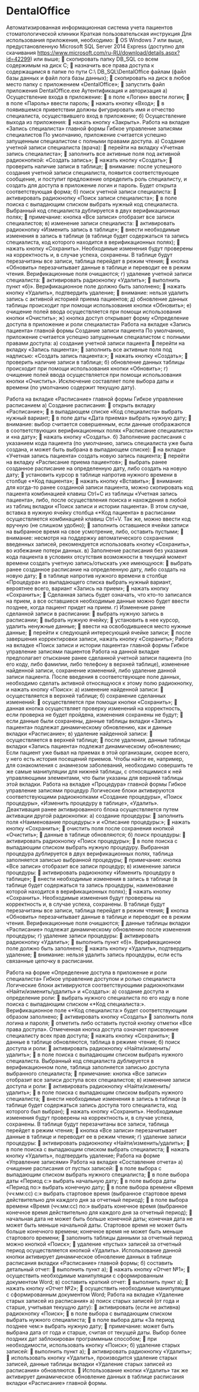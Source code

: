 # DentalOffice
Автоматизированная информационная система учета пациентов стоматологической клиники
Краткая пользовательская инструкция
Для использования приложения, необходимо:
	OS Windows 7 или выше, предустановленную Microsoft SQL Server 2014 Express (доступно для скачивания https://www.microsoft.com/ru-RU/download/details.aspx?id=42299) или выше;
	скопировать папку DB_SQL со всем содержимым на диск C;
	назначить все права доступа к содержащимся в папке по пути
C:\ DB_SQL\DentalOffice файлам (файл базы данных и файл лога базы данных);
	скопировать на диск в любое место папку с приложением «DentalOffice»;
	запустить файл приложения DentalOffice.exe
Аутентификация и авторизация
а) Осуществление входа в приложение:
	в поле «Логин» ввести логин;
	в поле «Пароль» ввести пароль;
	нажать кнопку «Вход»;
	в появившемся приветствии должны фигурировать имя и отчество специалиста, осуществившего вход в приложение;
б) Осуществление выхода из приложения:
	нажать кнопку «Закрыть».
Работа на вкладке «Запись специалиста» главной формы
Гибкое управление записями специалистов
По умолчанию, приложение считается успешно запущенным специалистом с полными правами доступа.
а) Создание учетной записи специалиста (врача):
	перейти на вкладку «Учетная запись специалиста»;
	заполнить все активные поля под активной радиокнопкой: «Создать запись»;
	нажать кнопку «Создать»;
	проверить наличие записи в таблице;
	внимание: после успешного создания учетной записи специалиста, появится соответствующее сообщение, и поступит предложение определить роль специалисту, и создать для доступа в приложение логин и пароль. Будет открыта соответствующая форма;
б) поиск учетной записи специалиста:
	активировать радиокнопку «Поиск записи специалиста»;
	в поле поиска с выпадающим списком выбрать нужный код специалиста. Выбранный код специалиста дублируется в двух верификационных полях;
	примечание: кнопка «Все записи» отобразит все записи специалистов;
в) изменение записи специалиста:
	активировать радиокнопку «Изменить запись в таблице»;
	внести необходимые изменения в запись в таблице (в таблице будет содержаться та запись специалиста, код которого находится в верификационных полях);
	нажать кнопку «Сохранить». Необходимые изменения будут проверены на корректность и, в случае успеха, сохранены. В таблице будут перезачитаны все записи, таблица перейдет в режим чтения;
	кнопка «Обновить» перезачитывает данные в таблице и переводит ее в режим чтения. Верификационные поля очищаются;
г) удаление учетной записи специалиста:
	активировать радиокнопку «Удалить»;
	выполнить пункт «б)». Верификационное поле должно быть заполнено;
	нажать кнопку «Удалить», подтвердить удаление;
	внимание: нельзя удалить запись с активной историей приема пациентов;
д) обновление данных таблицы происходит при помощи использования кнопки «Обновить»;
е) очищение полей ввода осуществляется при помощи использования кнопки «Очистить»;
ж) кнопка доступ открывает форму «Определение доступа в приложение и роли специалиста»
Работа на вкладке «Запись пациента» главной формы
Создание записи пациента
По умолчанию, приложение считается успешно запущенным специалистом с полными правами доступа:
а) создание учетной записи пациента
	перейти на вкладку «Запись пациента»;
	заполнить все активные поля под надписью: «Создать запись пациента:»;
	нажать кнопку «Создать»;
	проверить наличие записи в таблице;
б) обновление данных таблицы происходит при помощи использования кнопки «Обновить»;
г) очищение полей ввода осуществляется при помощи использования кнопки «Очистить». Исключение составляет поле выбора даты и времени (по умолчанию содержит текущую дату).

Работа на вкладке «Расписание» главной формы
Гибкое управление расписанием
а) Создание расписания:
	открыть вкладку «Расписание»;
	в выпадающем списке «Код специалиста» выбрать нужный вариант;
	в поле даты «Дата приема» выбрать нужную дату;
	внимание: выбор считается совершенным, если данные отображаются в соответствующих верификационных полях «Расписание специалиста» и «на дату»;
	нажать кнопку «Создать».
б) Заполнение расписания с указанием кода пациента (по умолчанию, запись специалиста уже была создана, и может быть выбрана в выпадающем списке):
	на вкладке «Учетная запись пациента» создать новую запись пациента;
	перейти на вкладку «Расписание приема пациентов»;
	 выбрать ранее созданное расписание на определенную дату, либо создать на новую дату;
	установить курсор в таблице напротив нужного времени в столбце «*Код пациента»;
	нажать кнопку «Вставить»;
	внимание: для когда-то ранее созданной записи пациента, можно скопировать код пациента комбинацией клавиш Ctrl+C из таблицы «Учетная запись пациента», либо, после осуществления поиска и нахождения в любой из таблиц вкладки «Поиск записи и истории пациента». В этом случае, вставка в нужную ячейку столбца «*Код пациента» в расписании осуществляется комбинацией клавиш Ctrl+V. Так же, можно ввести код вручную (не слишком удобно);
	заполнить оставшиеся ячейки записи на выбранное время на свое усмотрение, либо, оставить пустыми;
	внимание: несмотря на поддержку автоматического сохранения введенных записей, рекомендуется использовать кнопку «Сохранить», во избежание потери данных.
в) Заполнение расписания без указания кода пациента в условиях отсутствия возможности в текущий момент времени создать учетную запись/отыскать уже имеющуюся:
	выбрать ранее созданное расписание на определенную дату, либо создать на новую дату;
	в таблице напротив нужного времени в столбце «Процедура» из выпадающего списка выбрать нужный вариант, вероятнее всего, вариант «Запись на прием»;
	нажать кнопку «Сохранить»;
	Сделанная запись будет означать, что кто-то записался на прием, а все оставшиеся необходимые данные можно будет ввести позднее, когда пациент придет на прием.
г) Изменение ранее сделанной записи в расписании: 
	выбрать нужную запись в расписании;
	выбрать нужную ячейку;
	установить в нее курсор, удалить ненужные данные;
	ввести на освободившееся место нужные данные;
	перейти к следующей интересующий ячейке записи;
	после завершения корректировки записи, нажать кнопку «Сохранить»;
Работа на вкладке «Поиск записи и истории пациента» главной формы
Гибкое управление записями пациентов
Работа на данной вкладке предполагает отыскание ранее сделанной учетной записи пациента (по его коду, либо фамилии, либо телефону в верхней таблице), изменение найденной записи, сохранение изменений, либо удаление данной записи пациента. После введения в соответствующее поле данных, необходимо сделать активной относящуюся к этому полю радиокнопку, и нажать кнопку «Поиск»:
а) изменение найденной записи:
	осуществляется в верхней таблице;
б) сохранение сделанных изменений:
	осуществляется при помощи кнопки «Сохранить»;
	данная кнопка осуществляет проверку изменений на корректность, если проверка не будет пройдена, изменения сохранены не будут;
	если данные были сохранены, данные таблицы вкладки «Запись пациента» подлежат динамическому обновлению, как и данные вкладки «Расписание»;
в) удаление найденной записи:
	осуществляется в верхней таблице;
	после удаления, данные таблицы вкладки «Запись пациента» подлежат динамическому обновлению;
Если пациент уже бывал на приемах в этой организации, скорее всего, у него есть история посещений приемов. Чтобы найти ее, например, для ознакомления с анамнезом заболеваний, необходимо совершить те же самые манипуляции для нижней таблицы, с относящимися к ней управляющими элементами, что были указаны для верхней таблицы этой вкладки.
Работа на вкладке «Процедура» главной формы
Гибкое управление записями процедур
Логические блоки активируются соответствующими радиокнопками «Создание процедуры», «Поиск процедуры», «Изменить процедуру в таблице», «Удалить». Деактивация ранее активированного блока осуществляется путем активации другой радиокнопки:
а) создание процедуры:
	заполнить поля «Наименование процедуры:» и «Описание процедуры:»;
	нажать кнопку «Сохранить»;
	очистить поля после сохранения кнопкой «Очистить»;
	данные в таблице обновляются;
б) поиск процедуры:
	активировать радиокнопку «Поиск процедуры»;
	в поле поиска с выпадающим списком выбрать нужную процедуру. Выбранная процедура дублируется в двух верификационных полях, таблица заполняется записью выбранной процедуры;
	примечание: кнопка «Все записи» отобразит все записи процедур;
в) изменение записи процедуры:
	активировать радиокнопку «Изменить процедуру в таблице»;
	внести необходимые изменения в запись в таблице (в таблице будет содержаться та запись процедуры, наименование которой находится в верификационных полях);
	нажать кнопку «Сохранить». Необходимые изменения будут проверены на корректность и, в случае успеха, сохранены. В таблице будут перезачитаны все записи, таблица перейдет в режим чтения;
	кнопка «Обновить» перезачитывает данные в таблице и переводит ее в режим чтения. Верификационные поля очищаются;
	данные таблицы вкладки «Расписание» подлежат динамическому обновлению после изменения процедуры;
г) удаление записи процедуры:
	активировать радиокнопку «Удалить»;
	выполнить пункт «б)». Верификационное поле должно быть заполнено;
	нажать кнопку «Удалить», подтвердить удаление;
	внимание: нельзя удалить запись процедуры, если есть связанные цепочку в расписании.

Работа на форме «Определение доступа в приложение и роли специалиста»
Гибкое управление доступом и ролью специалиста
Логические блоки активируются соответствующими радиокнопками «Найти/изменить/удалить» и «Создать»:
а) создание доступа и определение роли:
	выбрать нужного специалиста по его коду в поле поиска с выпадающим списком «*Код специалиста:». Верификационное поле «*Код специалиста:» будет соответствующим образом заполнено;
	активировать кнопку «Создать»
	заполнить поля логина и пароля;
	отметить либо оставить пустой кнопку отметки «Все права доступа». Отмеченная кнопка доступа означает присвоение специалисту всех прав доступа;
	нажать кнопку «Сохранить»;
	данные в таблице обновляются, таблица в режиме чтения;
б) поиск доступа и роли:
	активировать радиокнопку «Найти/изменить/удалить»;
	в поле поиска с выпадающим списком выбрать нужного специалиста. Выбранный код специалиста дублируется в верификационном поле, таблица заполняется записью доступа выбранного специалиста;
	примечание: кнопка «Все записи» отобразит все записи доступа всех специалистов;
в) изменение записи доступа и роли:
	активировать радиокнопку «Найти/изменить/удалить»;
	в поле поиска с выпадающим списком выбрать нужного специалиста;
	внести необходимые изменения в запись в таблице (в таблице будет содержаться запись доступа того специалиста, код которого был выбран);
	нажать кнопку «Сохранить». Необходимые изменения будут проверены на корректность и, в случае успеха, сохранены. В таблице будут перезачитаны все записи, таблица перейдет в режим чтения;
	кнопка «Все записи» перезачитывает данные в таблице и переводит ее в режим чтения;
г) удаление записи процедуры:
	активировать радиокнопку «Найти/изменить/удалить»;
	в поле поиска с выпадающим списком выбрать специалиста;
	нажать кнопку «Удалить», подтвердить удаление;
Работа на форме «Управление записями»
Работа на вкладке «Составление отчета»
а) очищение расписания от пустых записей:
	в поле выбора с выпадающим списком выбрать нужного специалиста;
	в поле выбора даты «Период с:» выбрать начальную дату;
	в поле выбора даты «Период по:» выбрать конечную дату;
	в поле выбора времени «Время (чч:мм:сс) с:» выбрать стартовое время (выбранное стартовое время действительно для каждого дня за отчетный период);
	в поле выбора времени «Время (чч:мм:сс) по:» выбрать конечное время (выбранное конечное время действительно для каждого дня за отчетный период);
	начальная дата не может быть больше конечной даты; конечная дата не может быть меньше начальной даты. Стартовое время не может быть больше конечного времени; конечное время не может быть меньше стартового времени;
	заполнить таблицы данными за отчетный период можно кнопкой «Поиск»;
	удаление «пустых» записей за отчетный период осуществляется кнопкой «Удалить». Использование данной кнопки активирует динамическое обновление данных в таблице расписания вкладки «Расписание» главной формы;
б) составить детальный отчет:
	выполнить пункт а);
	нажать кнопку «Отчет №1»;
	осуществить необходимые манипуляции с сформированным документом Word;
в) составить краткий отчет:
	выполнить пункт а);
	нажать кнопку «Отчет №2»;
	осуществить необходимые манипуляции с сформированным документом Word;
Работа на вкладке «Удаление старых записей из расписания»
а) поиск старых записей (от года и старше, учитывая текущую дату):
	активировать (если не активна) радиокнопку «Поиск»;
	в поле выбора с выпадающим списком выбрать нужного специалиста;
	в поле выбора даты «За период позднее чем:» выбрать нужную дату;
	примечание: может быть выбрана дата от года и старше, считая от текущей даты. Выбор более поздних дат заблокирован программным способом;
	при необходимости, использовать кнопку «Поиск»;
б) удаление старых записей:
	выполнить пункт а);
	активировать радиокнопку «Удалить»;
	использовать кнопку «Удалить», производится удаление старых записей, данные таблицы вкладки «Удаление старых записей из расписания» обновляются.
	 Использование кнопки «Удалить» так же активирует динамическое обновление данных в таблице расписания вкладки «Расписание» главной формы.

